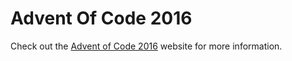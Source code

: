 # Advent Of Code 2016

Check out the [Advent of Code 2016](https://adventofcode.com/2016) website for more information.
